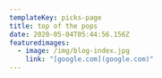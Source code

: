 ```yaml
---
templateKey: picks-page
title: top of the pops
date: 2020-05-04T05:44:56.156Z
featuredimages:
  - image: /img/blog-index.jpg
    link: "[google.com](google.com)"
---
```

